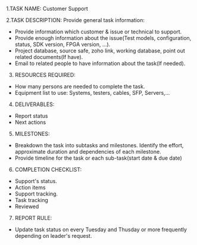 1.TASK NAME: Customer Support

2.TASK DESCRIPTION:
Provide general task information:
 - Provide information which customer & issue or technical to support.
 - Provide enough information about the issue(Test models, configuration, status, SDK version, FPGA version, …).
 - Project database, source safe, zoho link, working database, point out related documents(If have).
 - Email to related people to have information about the task(If needed).

3. RESOURCES REQUIRED:
 - How many persons are needed to complete the task.
 - Equipment list to use: Systems, testers, cables, SFP, Servers,...

4. DELIVERABLES:
 - Report status
 - Next actions

5. MILESTONES:
 - Breakdown the task into subtasks and milestones. Identify the effort, approximate duration and dependencies of each milestone.
 - Provide timeline for the task or each sub-task(start date & due date)

6. COMPLETION CHECKLIST:
 - Support's status.
 - Action items
 - Support tracking.
 - Task tracking
 - Reviewed

7. REPORT RULE:
 - Update task status on every Tuesday and Thusday or more frequently depending on leader's request.
